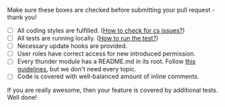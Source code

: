 Make sure these boxes are checked before submitting your pull request - thank you!

- [ ] All coding styles are fulfilled. ([How to check for cs issues?](https://github.com/BurdaMagazinOrg/thunder-dev-tools/blob/master/README.md#code-style-guidelines))
- [ ] All tests are running locally. ([How to run the test?](https://github.com/thunder/thunder-distribution/blob/8.x-3.x/docs/development.md#how-to-run-the-tests))
- [ ] Necessary update hooks are provided.
- [ ] User roles have correct access for new introduced permission.
- [ ] Every thunder module has a README.md in its root. Follow [this guidelines](https://www.drupal.org/node/2181737), but we don't need every topic.
- [ ] Code is covered with well-balanced amount of inline comments.

If you are really awesome, then your feature is covered by additional tests. Well done!
